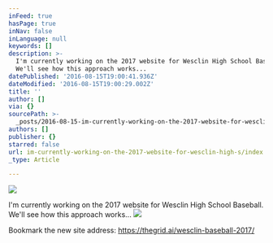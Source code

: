 ```yaml
---
inFeed: true
hasPage: true
inNav: false
inLanguage: null
keywords: []
description: >-
  I'm currently working on the 2017 website for Wesclin High School Baseball.
  We'll see how this approach works...
datePublished: '2016-08-15T19:00:41.936Z'
dateModified: '2016-08-15T19:00:29.002Z'
title: ''
author: []
via: {}
sourcePath: >-
  _posts/2016-08-15-im-currently-working-on-the-2017-website-for-wesclin-high-s.md
authors: []
publisher: {}
starred: false
url: im-currently-working-on-the-2017-website-for-wesclin-high-s/index.html
_type: Article

---
```

![](https://the-grid-user-content.s3-us-west-2.amazonaws.com/d56674a2-31df-4a57-8310-cfbbcc71a347.jpg)

I'm currently working on the 2017 website for Wesclin High School Baseball. We'll see how this approach works...
![](https://the-grid-user-content.s3-us-west-2.amazonaws.com/c9ebbca6-22d5-42a8-b6f7-1b3695626975.jpg)

Bookmark the new site address: https://thegrid.ai/wesclin-baseball-2017/